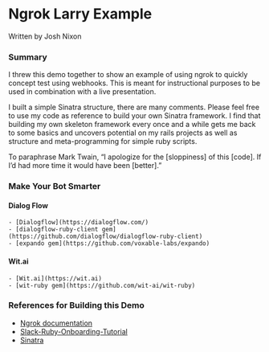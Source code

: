 # Ngrok Larry Example
Written by Josh Nixon

### Summary

I threw this demo together to show an example of using ngrok to quickly concept test using webhooks. This is meant for instructional purposes to be used in combination with a live presentation.

I built a simple Sinatra structure, there are many comments. Please feel free to use my code as reference to build your own Sinatra framework. I find that building my own skeleton framework every once and a while gets me back to some basics and uncovers potential on my rails projects as well as structure and meta-programming for simple ruby scripts.

To paraphrase Mark Twain, “I apologize for the [sloppiness] of this [code]. If I’d had more time it would have been [better].”

### Make Your Bot Smarter
  #### Dialog Flow
    - [Dialogflow](https://dialogflow.com/)
    - [dialogflow-ruby-client gem](https://github.com/dialogflow/dialogflow-ruby-client)
    - [expando gem](https://github.com/voxable-labs/expando)
  #### Wit.ai
    - [Wit.ai](https://wit.ai)
    - [wit-ruby gem](https://github.com/wit-ai/wit-ruby)

### References for Building this Demo

  - [Ngrok documentation](https://ngrok.com/docs)
  - [Slack-Ruby-Onboarding-Tutorial](https://github.com/slackapi/Slack-Ruby-Onboarding-Tutorial)
  - [Sinatra](http://sinatrarb.com/documentation.html)
